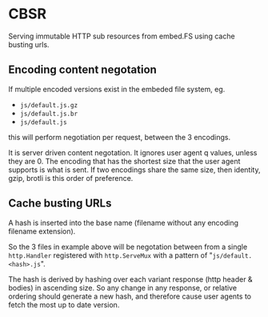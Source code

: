 # CBSR

Serving immutable HTTP sub resources from embed.FS using cache busting urls.

## Encoding content negotation

If multiple encoded versions exist in the embeded file system, eg.

- ``js/default.js.gz``
- ``js/default.js.br``
- ``js/default.js``

this will perform negotiation per request, between the 3 encodings.

It is server driven content negotation. It ignores user agent q values, unless they are 0.
The encoding that has the shortest size that the user agent supports is what is sent.
If two encodings share the same size, then identity, gzip, brotli is this order of preference.

## Cache busting URLs

A hash is inserted into the base name (filename without any encoding filename extension).
	
So the 3 files in example above will be negotation between from a single ``http.Handler`` registered with ``http.ServeMux`` with a pattern of "``js/default.<hash>.js``".

The hash is derived by hashing over each variant response (http header & bodies) in ascending size. So any change in any response, or relative ordering should generate a new hash, and therefore cause user agents to fetch the most up to date version.

